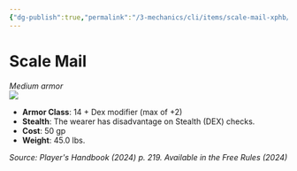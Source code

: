 ```yaml
---
{"dg-publish":true,"permalink":"/3-mechanics/cli/items/scale-mail-xphb/","tags":["ttrpg-cli/compendium/src/5e/xphb","ttrpg-cli/item/armor/medium","ttrpg-cli/item/rarity/none"],"created":"2025-02-22T12:02:28.026-05:00","updated":"2025-02-24T21:42:16.287-05:00"}
---
```


# Scale Mail
*Medium armor*  
![](3-Mechanics/CLI/items/img/scale-mail.webp#right)

- **Armor Class**: 14 + Dex modifier (max of +2)
- **Stealth**: The wearer has disadvantage on Stealth (DEX) checks.
- **Cost**: 50 gp
- **Weight**: 45.0 lbs.

*Source: Player's Handbook (2024) p. 219. Available in the Free Rules (2024)*